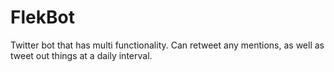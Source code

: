 # FlekBot
Twitter bot that has multi functionality. Can retweet any mentions, as well as tweet out things at a daily interval. 
